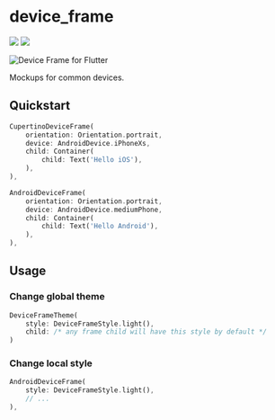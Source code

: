 # device_frame

<p>
  <a href="https://pub.dartlang.org/packages/device_frame"><img src="https://img.shields.io/pub/v/device_frame.svg"></a>
  <a href="https://www.buymeacoffee.com/aloisdeniel">
    <img src="https://img.shields.io/badge/$-donate-ff69b4.svg?maxAge=2592000&amp;style=flat">
  </a>
</p>

<p>
  <img src="https://github.com/aloisdeniel/flutter_device_preview/raw/master/device_frame/example/example.gif" alt="Device Frame for Flutter" />
</p>


Mockups for common devices.

## Quickstart

```dart
CupertinoDeviceFrame(
    orientation: Orientation.portrait,
    device: AndroidDevice.iPhoneXs,
    child: Container(
        child: Text('Hello iOS'),
    ),
),
```

```dart
AndroidDeviceFrame(
    orientation: Orientation.portrait,
    device: AndroidDevice.mediumPhone,
    child: Container(
        child: Text('Hello Android'),
    ),
),
```

## Usage

### Change global theme

```dart
DeviceFrameTheme(
    style: DeviceFrameStyle.light(),
    child: /* any frame child will have this style by default */
)
```

### Change local style

```dart
AndroidDeviceFrame(
    style: DeviceFrameStyle.light(),
    // ...
),
```